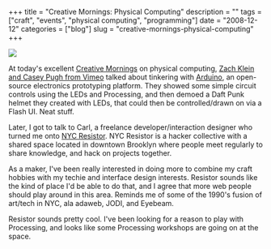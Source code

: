 +++
title = "Creative Mornings: Physical Computing"
description = ""
tags = ["craft", "events", "physical computing", "programming"]
date = "2008-12-12"
categories = ["blog"]
slug = "creative-mornings-physical-computing"
+++



  <div class="notebook-screenshot"><img src="/media/notebook/creativemornings-arduino.jpg" class="notebook-image" /></div><p>At today's excellent <a href="http://www.swiss-miss.com/weblog/2008/11/creativemorni-1.html">Creative Mornings</a> on physical computing, <a href="http://10minchat.com/">Zach Klein and Casey Pugh from Vimeo</a> talked about tinkering with <a href="http://www.arduino.cc/">Arduino</a>, an open-source electronics prototyping platform. They showed some simple circuit controls using the LEDs and Processing, and then demoed a Daft Punk helmet they created with LEDs, that could then be controlled/drawn on via a Flash UI. Neat stuff.  </p>
<p>Later, I got to talk to Carl, a freelance developer/interaction designer who turned me onto <a href="http://www.nycresistor.com/">NYC Resistor</a>. NYC Resistor is a hacker collective with a shared space located in downtown Brooklyn where people meet regularly to share knowledge, and hack on projects together.</p>
<p>As a maker, I've been really interested in doing more to combine my craft hobbies with my techie and interface design interests. Resistor sounds like the kind of place I'd be able to do that, and I agree that more web people should play around in this area. Reminds me of some of the 1990's fusion of art/tech in NYC, ala adaweb, JODI, and Eyebeam.</p>
<p>Resistor sounds pretty cool. I've been looking for a reason to play with Processing, and looks like some Processing workshops are going on at the space. </p>
    
  
